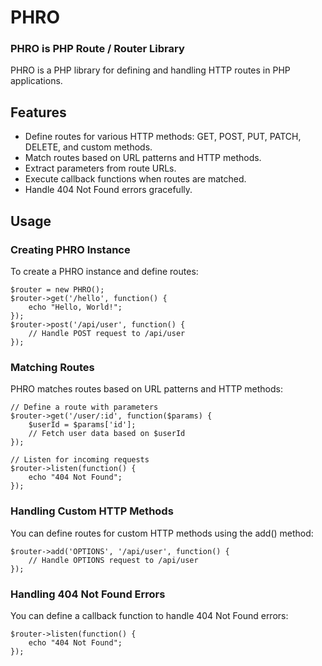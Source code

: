 # PHRO
### PHRO is PHP Route / Router Library
PHRO is a PHP library for defining and handling HTTP routes in PHP applications.

## Features
- Define routes for various HTTP methods: GET, POST, PUT, PATCH, DELETE, and custom methods.
- Match routes based on URL patterns and HTTP methods.
- Extract parameters from route URLs.
- Execute callback functions when routes are matched.
- Handle 404 Not Found errors gracefully.

## Usage
### Creating PHRO Instance
To create a PHRO instance and define routes:
```
$router = new PHRO();
$router->get('/hello', function() {
    echo "Hello, World!";
});
$router->post('/api/user', function() {
    // Handle POST request to /api/user
});
```
### Matching Routes
PHRO matches routes based on URL patterns and HTTP methods:
```
// Define a route with parameters
$router->get('/user/:id', function($params) {
    $userId = $params['id'];
    // Fetch user data based on $userId
});

// Listen for incoming requests
$router->listen(function() {
    echo "404 Not Found";
});
```
### Handling Custom HTTP Methods
You can define routes for custom HTTP methods using the add() method:
```
$router->add('OPTIONS', '/api/user', function() {
    // Handle OPTIONS request to /api/user
});
```
### Handling 404 Not Found Errors
You can define a callback function to handle 404 Not Found errors:
```
$router->listen(function() {
    echo "404 Not Found";
});
```
